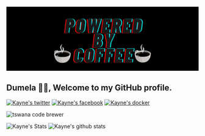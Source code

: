 ![Header image](header.png)
<!-- You can create your own header images using Canva, it has a lot of templates. If you do, use the following link https://www.canva.com/brand/join?token=7IceextuID7FnKeq5KaK9Q&referrer=team-invite-->
 
## Dumela 👋👋, Welcome to my GitHub profile.

[![Kayne's twitter](https://img.shields.io/badge/twitter--blue?style=social&logo=twitter)](https://twitter.com/kayne_103)
[![Kayne's facebook](https://img.shields.io/badge/Facebook--blue?style=social&logo=facebook)](https://facebook.com/kayne103)
[![Kayne's docker](https://img.shields.io/badge/Dockerhub--blue?style=social&logo=docker)](https://hub.docker.com/u/kayne103)

<img src="https://img.shields.io/badge/Tswana-Code%20Brewer-blue.svg?style=for-the-badge" alt="tswana code brewer">

![Kayne's Stats](https://github-readme-stats.vercel.app/api/top-langs/?username=kayne103&theme=blue-green)
![Kayne's github stats](https://github-readme-stats.vercel.app/api?username=kayne103&theme=blue-green)